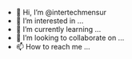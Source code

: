 - 👋 Hi, I’m @intertechmensur
- 👀 I’m interested in ...
- 🌱 I’m currently learning ...
- 💞️ I’m looking to collaborate on ...
- 📫 How to reach me ...

<!---
intertechmensur/intertechmensur is a ✨ special ✨ repository because its `README.md` (this file) appears on your GitHub profile.
You can click the Preview link to take a look at your changes.
--->
